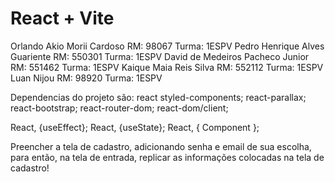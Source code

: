 # React + Vite

Orlando Akio Morii Cardoso RM: 98067 Turma: 1ESPV
Pedro Henrique Alves Guariente RM: 550301 Turma: 1ESPV
David de Medeiros Pacheco Junior RM: 551462 Turma: 1ESPV
Kaique Maia Reis Silva RM: 552112 Turma: 1ESPV
Luan Nijou RM: 98920 Turma: 1ESPV

Dependencias do projeto são:
react
styled-components;
react-parallax;
react-bootstrap;
react-router-dom;
react-dom/client;

React, {useEffect};
React, {useState};
React, { Component };

Preencher a tela de cadastro, adicionando senha e email de sua escolha, para então, na tela de entrada, replicar as informações colocadas na tela de cadastro!
